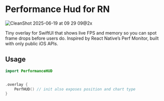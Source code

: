 # Performance Hud for RN

![CleanShot 2025-06-19 at 09 29 09@2x](https://github.com/user-attachments/assets/566fe067-d86e-4177-8959-eb47c18f47f6)

Tiny overlay for SwiftUI that shows live FPS and memory so you can spot frame drops before users do. Inspired by React Native’s Perf Monitor, built with only public iOS APIs.

## Usage

```swift
import PerformanceHUD


.overlay {
    PerfHUD() // init also exposes position and chart type
}
```
